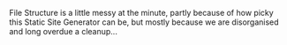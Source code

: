 File Structure is a little messy at the minute, partly because of how picky this Static Site Generator can be, but mostly because we are disorganised and long overdue a cleanup... 
